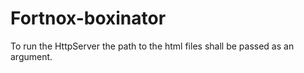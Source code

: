# Fortnox-boxinator
To run the HttpServer the path to the html files shall be passed as an argument. 
